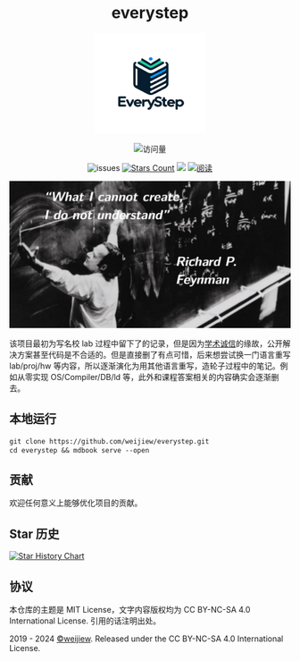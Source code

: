 <h1 align="center">everystep</h1>

<div align="center">

  <a href="https://github.com/weijiew/everystep">
    <img src="src/public/logo.png" alt="logo" width="200" height="180">
  </a>

  ![访问量](https://visitor-badge.laobi.icu/badge?page_id=weijiew.everystep&left_color=0047ab&right_color=add8e6)

  ![issues](https://img.shields.io/github/issues/weijiew/everystep)
  [![Stars Count](https://img.shields.io/github/stars/weijiew/rust-course?style=flat)](https://github.com/weijiew/everystep/stargazers)
  [![](https://img.shields.io/github/issues-pr-closed-raw/weijiew/everystep.svg?style=flat)](https://github.com/weijiew/everystep/issues)
  [![阅读](https://img.shields.io/badge/阅读-read-brightgreen.svg)](https://weijiew.github.io/everystep)

  <img src='src/public/banner.png' width='800'>

</div>

该项目最初为写名校 lab 过程中留下了的记录，但是因为[学术诚信](http://integrity.mit.edu/)的缘故，公开解决方案甚至代码是不合适的。但是直接删了有点可惜，后来想尝试换一门语言重写 lab/proj/hw 等内容，所以逐渐演化为用其他语言重写，造轮子过程中的笔记。例如从零实现 OS/Compiler/DB/ld 等，此外和课程答案相关的内容确实会逐渐删去。

<!-- ## 🐲 从零实现模拟器(TODO)

1. 使用 C++23 从零实现 RISC-V 模拟器
2. 使用 C++23 从零实现 RISC-V 模拟器（1）：最简 CPU
3. 使用 C++23 从零实现 RISC-V 模拟器（2）：内存和总线
4. 使用 C++23 从零实现 RISC-V 模拟器（3）：指令解析

## 🍼 从零实现 RPC

## 😈 从零实现 WebServer

## 🐹 从零实现编译器(TODO)

## 🐷 从零实现 OS (TODO)

## 🚀 从零实现数据库(TODO)
 -->

## 本地运行

```
git clone https://github.com/weijiew/everystep.git
cd everystep && mdbook serve --open
```

## 贡献

欢迎任何意义上能够优化项目的贡献。

## Star 历史

[![Star History Chart](https://api.star-history.com/svg?repos=weijiew/everystep&type=Date)](https://star-history.com/#weijiew/everystep&Date)

## 协议

本仓库的主题是 MIT License，文字内容版权均为 CC BY-NC-SA 4.0 International License. 引用的话注明出处。

2019 - 2024 [©weijiew](https://github.com/weijiew/). Released under the CC BY-NC-SA 4.0 International License.